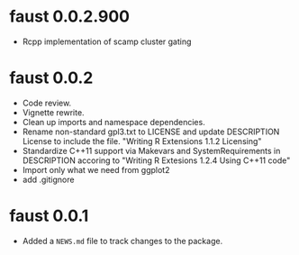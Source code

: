 # faust 0.0.2.900
* Rcpp implementation of scamp cluster gating

# faust 0.0.2
* Code review.
* Vignette rewrite.
* Clean up imports and namespace dependencies.
* Rename non-standard gpl3.txt to LICENSE and update DESCRIPTION License to include the file. "Writing R Extensions 1.1.2 Licensing"
* Standardize C++11 support via Makevars and SystemRequirements in DESCRIPTION accoring to "Writing R Extesions 1.2.4  Using C++11 code"
* Import only what we need from ggplot2
* add .gitignore

# faust 0.0.1

* Added a `NEWS.md` file to track changes to the package.




